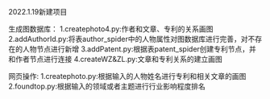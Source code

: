 2022.1.19新建项目

生成图数据库：
1.createphoto4.py:作者和文章、专利的关系画图
2.addAuthorId.py:将表author_spider中的人物属性对图数据库进行完善，对不存在的人物节点进行新增
3.addPatent.py:根据表patent_spider创建专利节点，并和作者节点进行连接
4.createWZ&ZL.py:文章和专利关系的建立画图

网页操作:
1.createphoto.py:根据输入的人物姓名进行专利和相关文章的画图
2.foundtop.py:根据输入的领域或者主题进行行业影响程度排名
